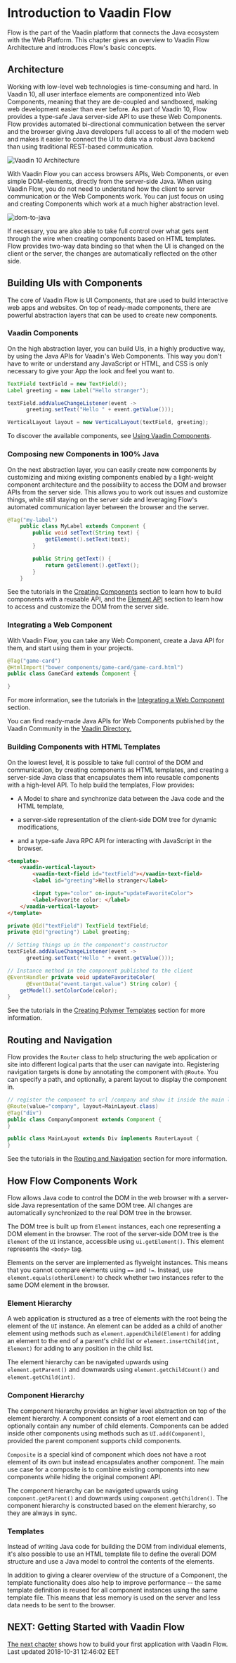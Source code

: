 Introduction to Vaadin Flow
===========================

Flow is the part of the Vaadin platform that connects the Java ecosystem with the Web Platform. This chapter gives an overview to Vaadin Flow Architecture and introduces Flow's basic concepts.

Architecture
------------

Working with low-level web technologies is time-consuming and hard.
In Vaadin 10, all user interface elements are componentized into Web Components,
meaning that they are de-coupled and sandboxed, making web development easier than ever before.
As part of Vaadin 10, Flow provides a type-safe Java server-side API to use these Web Components.
Flow provides automated bi-directional communication between the server and the browser giving Java developers full access to all of the modern web
and makes it easier to connect the UI to data via a robust Java backend than using traditional REST-based communication.

![Vaadin 10 Architecture](images/v10-architecture.png)

With Vaadin Flow you can access browsers APIs, Web Components, or even simple DOM-elements, directly from the server-side Java.
When using Vaadin Flow, you do not need to understand how the client to server communication or the Web Components work.
You can just focus on using and creating Components which work at a much higher abstraction level.

![dom-to-java](images/dom-to-java.png)

If necessary, you are also able to take full control over what gets sent through the wire when creating components based on HTML templates.
Flow provides two-way data binding so that when the UI is changed on the client or the server, the changes are automatically reflected on the other side.

Building UIs with Components
----------------------------

The core of Vaadin Flow is UI Components, that are used to build interactive web apps and websites.
On top of ready-made components, there are powerful abstraction layers that can be used to create new components.

### Vaadin Components

On the high abstraction layer, you can build UIs, in a highly productive way, by using the Java APIs for Vaadin's Web Components.
This way you don't have to write or understand any JavaScript or HTML, and CSS is only necessary to give your App the look and feel you want to.

```java
TextField textField = new TextField();
Label greeting = new Label("Hello stranger");

textField.addValueChangeListener(event ->
      greeting.setText("Hello " + event.getValue()));

VerticalLayout layout = new VerticalLayout(textField, greeting);
```

To discover the available components, see [Using Vaadin Components](../components/tutorial-flow-components-setup.html).

### Composing new Components in 100% Java

On the next abstraction layer, you can easily create new components by customizing and mixing existing components
enabled by a light-weight component architecture and the possibility to access the DOM and browser APIs from the server side.
This allows you to work out issues and customize things, while still staying on the server side
and leveraging Flow's automated communication layer between the browser and the server.

```java
@Tag("my-label")
    public class MyLabel extends Component {
        public void setText(String text) {
            getElement().setText(text);
        }

        public String getText() {
            return getElement().getText();
        }
    }
```

See the tutorials in the [Creating Components](../creating-components/tutorial-component-basic.html) section to learn how to build components with a reusable API,
and the [Element API](../element-api/tutorial-event-listener.html) section to learn how to access and customize the DOM from the server side.

### Integrating a Web Component

With Vaadin Flow, you can take any Web Component, create a Java API for them, and start using them in your projects.

```java
@Tag("game-card")
@HtmlImport("bower_components/game-card/game-card.html")
public class GameCard extends Component {

}
```

For more information, see the tutorials in the [Integrating a Web Component](../web-components/integrating-a-web-component.html) section.

You can find ready-made Java APIs for Web Components published by the Vaadin Community in the [Vaadin Directory.](https://vaadin.com/directory/search?framework=Vaadin%2010)

### Building Components with HTML Templates

On the lowest level, it is possible to take full control of the DOM and communication, by creating components as HTML templates,
and creating a server-side Java class that encapsulates them into reusable components with a high-level API. To help build the templates, Flow provides:
* A Model to share and synchronize data between the Java code and the HTML template,

* a server-side representation of the client-side DOM tree for dynamic modifications,

* and a type-safe Java RPC API for interacting with JavaScript in the browser.

```html
<template>
    <vaadin-vertical-layout>
        <vaadin-text-field id="textField"></vaadin-text-field>
        <label id="greeting">Hello stranger</label>

        <input type="color" on-input="updateFavoriteColor">
        <label>Favorite color: </label>
    </vaadin-vertical-layout>
</template>
```

```java
private @Id("textField") TextField textField;
private @Id("greeting") Label greeting;

// Setting things up in the component's constructor
textField.addValueChangeListener(event ->
      greeting.setText("Hello " + event.getValue()));

// Instance method in the component published to the client
@EventHandler private void updateFavoriteColor(
      @EventData("event.target.value") String color) {
    getModel().setColorCode(color);
}
```

See the tutorials in the [Creating Polymer Templates](../polymer-templates/tutorial-template-basic.html) section for more information.

Routing and Navigation
----------------------

Flow provides the `Router` class to help structuring the web application or site into different logical parts that the user can navigate into.
Registering navigation targets is done by annotating the component with `@Route`.
You can specify a path, and optionally, a parent layout to display the component in.

```java
// register the component to url /company and show it inside the main layout
@Route(value="company", layout=MainLayout.class)
@Tag("div")
public class CompanyComponent extends Component {
}

public class MainLayout extends Div implements RouterLayout {
}
```

See the tutorials in the [Routing and Navigation](../routing/tutorial-routing-annotation.html) section for more information.

How Flow Components Work
------------------------

Flow allows Java code to control the DOM in the web browser with a server-side Java representation of the same DOM tree.
All changes are automatically synchronized to the real DOM tree in the browser.

The DOM tree is built up from `Element` instances, each one representing a DOM element in the browser.
The root of the server-side DOM tree is the `Element` of the `UI` instance, accessible using `ui.getElement()`.
This element represents the `<body>` tag.

Elements on the server are implemented as flyweight instances.
This means that you cannot compare elements using `==` and `!=`.
Instead, use `element.equals(otherElement)` to check whether two instances refer to the same DOM element in the browser.

### Element Hierarchy

A web application is structured as a tree of elements with the root being the element of the `UI` instance.
An element can be added as a child of another element using methods such as `element.appendChild(Element)` for adding an element to the end of a parent's child list or `element.insertChild(int, Element)` for adding to any position in the child list.

The element hierarchy can be navigated upwards using `element.getParent()` and downwards using `element.getChildCount()` and `element.getChild(int)`.

### Component Hierarchy

The component hierarchy provides an higher level abstraction on top of the element hierarchy.
A component consists of a root element and can optionally contain any number of child elements.
Components can be added inside other components using methods such as `UI.add(Component)`, provided the parent component supports child components.

`Composite` is a special kind of component which does not have a root element of its own but instead encapsulates another component.
The main use case for a composite is to combine existing components into new components while hiding the original component API.

The component hierarchy can be navigated upwards using `component.getParent()` and downwards using `component.getChildren()`.
The component hierarchy is constructed based on the element hierarchy, so they are always in sync.

### Templates

Instead of writing Java code for building the DOM from individual elements,
it's also possible to use an HTML template file to define the overall DOM structure and use a Java model to control the contents of the elements.

In addition to giving a clearer overview of the structure of a Component, the template functionality does also help to improve performance --
the same template definition is reused for all component instances using the same template file. This means that less memory is used on the server and less data needs to be sent to the browser.

NEXT: Getting Started with Vaadin Flow
--------------------------------------

[The next chapter](tutorial-get-started-first-part.html) shows how to build your first application with Vaadin Flow.
Last updated 2018-10-31 12:46:02 EET
